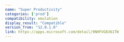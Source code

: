 ```yaml
---
name: "Super Productivity"
categories: ['prod']
compatibility: emulation
display_result: "Compatible"
version_from: "12.0.1.0"
link: https://apps.microsoft.com/detail/9NHFVG8361TW
---
```

